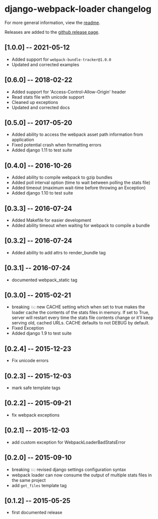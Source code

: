 # django-webpack-loader changelog

For more general information, view the [readme](README.md).

Releases are added to the
[github release page](https://github.com/ezhome/django-webpack-loader/releases).

## [1.0.0] -- 2021-05-12

- Added support for `webpack-bundle-tracker@1.0.0`
- Updated and corrected examples
## [0.6.0] -- 2018-02-22

- Added support for 'Access-Control-Allow-Origin' header
- Read stats file with unicode support
- Cleaned up exceptions
- Updated and corrected docs

## [0.5.0] -- 2017-05-20

- Added ability to access the webpack asset path information from application
- Fixed potential crash when formatting errors
- Added django 1.11 to test suite

## [0.4.0] -- 2016-10-26

- Added ability to compile webpack to gzip bundles
- Added poll interval option (time to wait between polling the stats file)
- Added timeout (maximum wait-time before throwing an Exception)
- Added django 1.10 to test suite

## [0.3.3] -- 2016-07-24

- Added Makefile for easier development
- Added ability timeout when waiting for webpack to compile a bundle

## [0.3.2] -- 2016-07-24

- Added ability to add attrs to render_bundle tag

## [0.3.1] -- 2016-07-24

- documented webpack_static tag

## [0.3.0] -- 2015-02-21

- breaking 💥: new CACHE setting which when set to true makes the loader cache the contents of the stats files in memory. If set to True, server will restart every time the stats file contents change or it'll keep serving old, cached URLs. CACHE defaults to not DEBUG by default.
- Fixed Exception
- Added django 1.9 to test suite

## [0.2.4] -- 2015-12-23

- Fix unicode errors

## [0.2.3] -- 2015-12-03

- mark safe template tags

## [0.2.2] -- 2015-09-21

- fix webpack exceptions

## [0.2.1] -- 2015-12-03

- add custom exception for WebpackLoaderBadStatsError

## [0.2.0] -- 2015-09-10

- breaking 💥: revised django settings configuration syntax
- webpack loader can now consume the output of multiple stats files in the same project
- add ``get_files`` template tag

## [0.1.2] -- 2015-05-25

- first documented release
